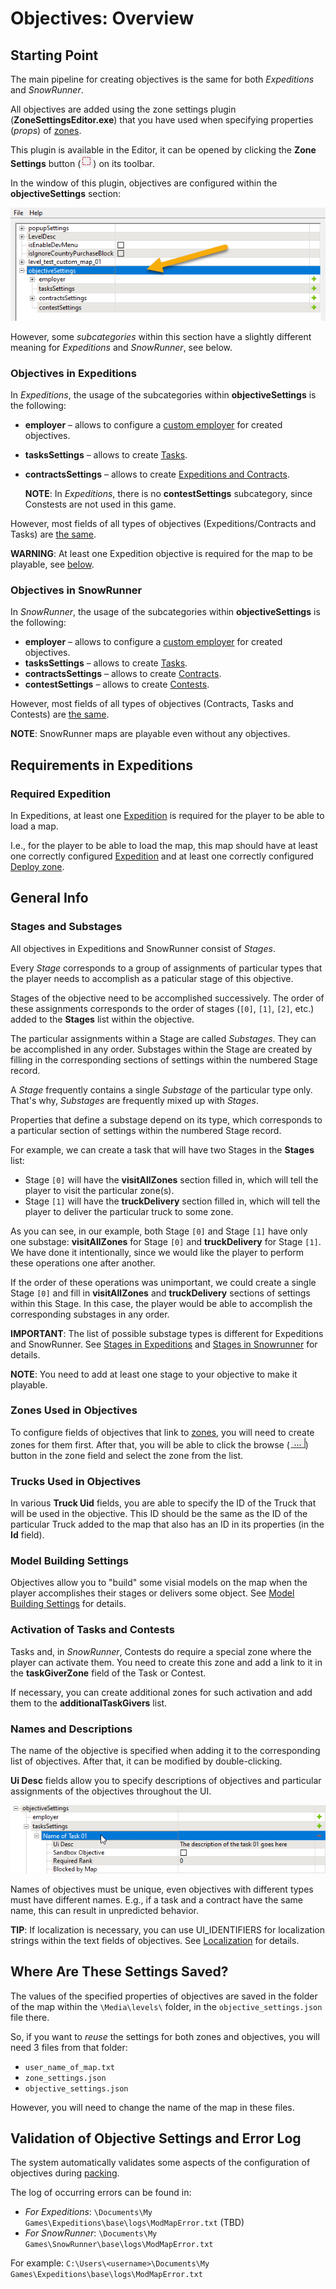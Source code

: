 # Objectives: Overview

## Starting Point
The main pipeline for creating objectives is the same for both *Expeditions* and *SnowRunner*.

All objectives are added using the zone settings plugin (**ZoneSettingsEditor.exe**) that you have used when specifying properties (*props*) of [zones][zones_overview]. 

This plugin is available in the Editor, it can be opened by clicking the **Zone Settings** button (![](./../zones/media/zone_settings_button.png)) on its toolbar. 

In the window of this plugin, objectives are configured within the **objectiveSettings** section:

![](./media/objective_settings.png)

However, some *subcategories* within this section have a slightly different meaning for *Expeditions* and *SnowRunner*, see below.

### Objectives in Expeditions
In *Expeditions*, the usage of the subcategories within **objectiveSettings** is the following:

-   **employer** – allows to configure a [custom employer][custom_employers] for created objectives.
-   **tasksSettings** – allows to create [Tasks][tasks_in_exp].
-   **contractsSettings** – allows to create [Expeditions and Contracts][expeditions_and_contracts].

    **NOTE**: In *Expeditions*, there is no **contestSettings** subcategory, since Constests are not used in this game.

However, most fields of all types of objectives (Expeditions/Contracts and Tasks) are [the same][common_fields_of_objectives].

**WARNING**: At least one Expedition objective is required for the map to be playable, see [below](#requirements-in-expeditions).


### Objectives in SnowRunner
In *SnowRunner*, the usage of the subcategories within **objectiveSettings** is the following:

-   **employer** – allows to configure a [custom employer][custom_employers] for created objectives.
-   **tasksSettings** – allows to create [Tasks][tasks_in_snowrunner].
-   **contractsSettings** – allows to create [Contracts][contracts_in_snowrunner].
-   **contestSettings** – allows to create [Contests][contests_in_snowrunner].

However, most fields of all types of objectives (Contracts, Tasks and Contests) are [the same][common_fields_of_objectives_in_snowrunner].

**NOTE**: SnowRunner maps are playable even without any objectives.


## Requirements in Expeditions

### Required Expedition
In Expeditions, at least one [Expedition][expeditions_and_contracts] is required for the player to be able to load a map.

I.e., for the player to be able to load the map, this map should have at least one correctly configured [Expedition][expeditions_and_contracts] and at least one correctly configured [Deploy zone][deploy_zones].


## General Info

### Stages and Substages
All objectives in Expeditions and SnowRunner consist of *Stages*. 

Every *Stage* corresponds to a group of assignments of particular types that the player needs to accomplish as a paticular stage of this objective. 

Stages of the objective need to be accomplished successively. The order of these assignments corresponds to the order of stages (`[0]`, `[1]`, `[2]`, etc.) added to the **Stages** list within the objective.

The particular assignments within a Stage are called *Substages*. They can be accomplished in any order. Substages within the Stage are created by filling in the corresponding sections of settings within the numbered Stage record.

A *Stage* frequently contains a single *Substage* of the particular type only. That's why, *Substages* are frequently mixed up with *Stages*.

Properties that define a substage depend on its type, which corresponds to a particular section of settings within the numbered Stage record. 

For example, we can create a task that will have two Stages in the **Stages** list:

-   Stage `[0]` will have the **visitAllZones** section filled in, which will tell the player to visit the particular zone(s).
-   Stage `[1]` will have the **truckDelivery** section filled in, which will tell the player to deliver the particular truck to some zone.

As you can see, in our example, both Stage `[0]` and Stage `[1]` have only one substage: **visitAllZones** for Stage `[0]` and **truckDelivery** for Stage `[1]`. We have done it intentionally, since we would like the player to perform these operations one after another. 

If the order of these operations was unimportant, we could create a single Stage `[0]` and fill in **visitAllZones** and **truckDelivery** sections of settings within this Stage. In this case, the player would be able to accomplish the corresponding substages in any order.

**IMPORTANT**: The list of possible substage types is different for Expeditions and SnowRunner. See [Stages in Expeditions][stages_in_expeditions] and [Stages in Snowrunner][stages_in_snowrunner] for details. 

**NOTE**: You need to add at least one stage to your objective to make it playable.


### Zones Used in Objectives
To configure fields of objectives that link to [zones][zones_overview], you will need to create zones for them first. After that, you will be able to click the browse (![](./media/browse_button.png)) button in the zone field and select the zone from the list.


### Trucks Used in Objectives
In various **Truck Uid** fields, you are able to specify the ID of the Truck that will be used in the objective. This ID should be the same as the ID of the particular Truck added to the map that also has an ID in its properties (in the **Id** field).


### Model Building Settings
Objectives allow you to "build" some visial models on the map when the player accomplishes their stages or delivers some object. See [Model Building Settings][model_building_settings] for details.


### Activation of Tasks and Contests
Tasks and, in *SnowRunner*, Contests do require a special zone where the player can activate them. You need to create this zone and add a link to it in the **taskGiverZone** field of the Task or Contest.

If necessary, you can create additional zones for such activation and add them to the **additionalTaskGivers** list. 


### Names and Descriptions
The name of the objective is specified when adding it to the corresponding list of objectives. After that, it can be modified by double-clicking.

**Ui Desc** fields allow you to specify descriptions of objectives and particular assignments of the objectives throughout the UI.

![](./media/name_and_desc_of_objective.png)

Names of objectives must be unique, even objectives with different types must have different names. E.g., if a task and a contract have the same name, this can result in unpredicted behavior.

**TIP**: If localization is necessary, you can use UI_IDENTIFIERS for localization strings within the text fields of objectives. See [Localization][localization] for details.


## Where Are These Settings Saved?
The values of the specified properties of objectives are saved in the folder of the map within the `\Media\levels\` folder, in the `objective_settings.json` file there. 

So, if you want to *reuse* the settings for both zones and objectives, you will need 3 files from that folder: 

-   `user_name_of_map.txt`
-   `zone_settings.json`
-   `objective_settings.json`

However, you will need to change the name of the map in these files.


## Validation of Objective Settings and Error Log 
The system automatically validates some aspects of the configuration of objectives during [packing][packing]. 

The log of occurring errors can be found in:

-   *For Expeditions*: `\Documents\My Games\Expeditions\base\logs\ModMapError.txt` (TBD)
-   *For SnowRunner*: `\Documents\My Games\SnowRunner\base\logs\ModMapError.txt`

For example: `C:\Users\<username>\Documents\My Games\Expeditions\base\logs\ModMapError.txt`


[zones_overview]: ./../zones/zones_overview.md
[stages_in_expeditions]: ./objectives_in_expeditions/stages/stages_in_expeditions.md
[stages_in_snowrunner]: ./objectives_in_snowrunner/stages/stages_in_snowrunner.md
[model_building_settings]: ./model_building_settings/model_building_settings.md
[packing]: ./../../packing_and_publishing_maps/packing_maps.md
[custom_employers]: ./custom_employers.md
[tasks_in_exp]: ./objectives_in_expeditions/tasks.md
[expeditions_and_contracts]: ./objectives_in_expeditions/expeditions_and_contracts.md
[common_fields_of_objectives]: ./objectives_in_expeditions/common_fields_of_objectives.md
[tasks_in_snowrunner]: ./objectives_in_snowrunner/tasks.md
[contracts_in_snowrunner]: ./objectives_in_snowrunner/contracts.md
[contests_in_snowrunner]: ./objectives_in_snowrunner/contests.md
[common_fields_of_objectives_in_snowrunner]: ./objectives_in_snowrunner/common_fields_of_objectives.md
[deploy_zones]: ./../zones/expeditions_zones/deploy_zones.md
[localization]: ./../../additional_info_on_maps/localization/localization.md

